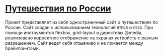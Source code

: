 # [**Путешествия по России**](https://vooooodoo.github.io/russian-travel/ "Ссылка на проект")

Проект представляет из себя одностраничный сайт о путешествиях по России.
Сайт создан с использованием технологий `HTML5` и `CSS3`. При помощи инструментов flexbox, grid-layout и директивы @media, реализовано корректное отображение на экранах устройств с разным разрешением. Сайт ведет себя отзывчиво и не ломается между брейкпоинтами.
